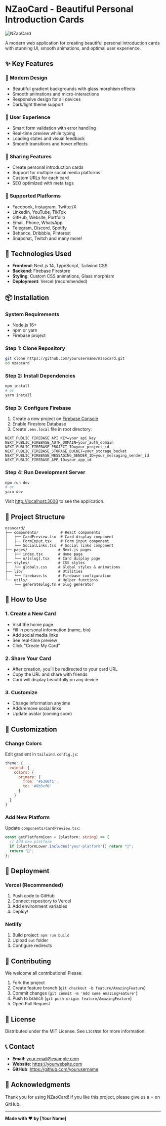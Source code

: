 # NZaoCard - Beautiful Personal Introduction Cards

![NZaoCard](https://img.shields.io/badge/NZaoCard-✨%20Beautiful%20Personal%20Cards-blue?style=for-the-badge&logo=react)

A modern web application for creating beautiful personal introduction cards with stunning UI, smooth animations, and optimal user experience.

## ✨ Key Features

### 🎨 **Modern Design**

- Beautiful gradient backgrounds with glass morphism effects
- Smooth animations and micro-interactions
- Responsive design for all devices
- Dark/light theme support

### 📱 **User Experience**

- Smart form validation with error handling
- Real-time preview while typing
- Loading states and visual feedback
- Smooth transitions and hover effects

### 🔗 **Sharing Features**

- Create personal introduction cards
- Support for multiple social media platforms
- Custom URLs for each card
- SEO optimized with meta tags

### 🎯 **Supported Platforms**

- Facebook, Instagram, Twitter/X
- LinkedIn, YouTube, TikTok
- GitHub, Website, Portfolio
- Email, Phone, WhatsApp
- Telegram, Discord, Spotify
- Behance, Dribbble, Pinterest
- Snapchat, Twitch and many more!

## 🚀 Technologies Used

- **Frontend**: Next.js 14, TypeScript, Tailwind CSS
- **Backend**: Firebase Firestore
- **Styling**: Custom CSS animations, Glass morphism
- **Deployment**: Vercel (recommended)

## 📦 Installation

### System Requirements

- Node.js 16+
- npm or yarn
- Firebase project

### Step 1: Clone Repository

```bash
git clone https://github.com/yourusername/nzaocard.git
cd nzaocard
```

### Step 2: Install Dependencies

```bash
npm install
# or
yarn install
```

### Step 3: Configure Firebase

1. Create a new project on [Firebase Console](https://console.firebase.google.com/)
2. Enable Firestore Database
3. Create `.env.local` file in root directory:

```env
NEXT_PUBLIC_FIREBASE_API_KEY=your_api_key
NEXT_PUBLIC_FIREBASE_AUTH_DOMAIN=your_auth_domain
NEXT_PUBLIC_FIREBASE_PROJECT_ID=your_project_id
NEXT_PUBLIC_FIREBASE_STORAGE_BUCKET=your_storage_bucket
NEXT_PUBLIC_FIREBASE_MESSAGING_SENDER_ID=your_messaging_sender_id
NEXT_PUBLIC_FIREBASE_APP_ID=your_app_id
```

### Step 4: Run Development Server

```bash
npm run dev
# or
yarn dev
```

Visit [http://localhost:3000](http://localhost:3000) to see the application.

## 🎨 Project Structure

```
nzaocard/
├── components/          # React components
│   ├── CardPreview.tsx  # Card display component
│   ├── FormInput.tsx    # Form input component
│   └── SocialLinks.tsx  # Social links component
├── pages/              # Next.js pages
│   ├── index.tsx       # Home page
│   └── u/[slug].tsx    # Card display page
├── styles/             # CSS styles
│   └── globals.css     # Global styles & animations
├── lib/                # Utilities
│   └── firebase.ts     # Firebase configuration
└── utils/              # Helper functions
    └── generateSlug.ts # Slug generator
```

## 🎯 How to Use

### 1. Create a New Card

- Visit the home page
- Fill in personal information (name, bio)
- Add social media links
- See real-time preview
- Click "Create My Card"

### 2. Share Your Card

- After creation, you'll be redirected to your card URL
- Copy the URL and share with friends
- Card will display beautifully on any device

### 3. Customize

- Change information anytime
- Add/remove social links
- Update avatar (coming soon)

## 🎨 Customization

### Change Colors

Edit gradient in `tailwind.config.js`:

```javascript
theme: {
  extend: {
    colors: {
      primary: {
        from: '#6366f1',
        to: '#8b5cf6'
      }
    }
  }
}
```

### Add New Platform

Update `components/CardPreview.tsx`:

```typescript
const getPlatformIcon = (platform: string) => {
  // Add new platform
  if (platformLower.includes("your-platform")) return "🎯";
  return "🔗";
};
```

## 🚀 Deployment

### Vercel (Recommended)

1. Push code to GitHub
2. Connect repository to Vercel
3. Add environment variables
4. Deploy!

### Netlify

1. Build project: `npm run build`
2. Upload `out` folder
3. Configure redirects

## 🤝 Contributing

We welcome all contributions! Please:

1. Fork the project
2. Create feature branch (`git checkout -b feature/AmazingFeature`)
3. Commit changes (`git commit -m 'Add some AmazingFeature'`)
4. Push to branch (`git push origin feature/AmazingFeature`)
5. Open Pull Request

## 📄 License

Distributed under the MIT License. See `LICENSE` for more information.

## 📞 Contact

- **Email**: your.email@example.com
- **Website**: https://yourwebsite.com
- **GitHub**: https://github.com/yourusername

## 🙏 Acknowledgments

Thank you for using NZaoCard! If you like this project, please give us a ⭐ on GitHub.

---

**Made with ❤️ by [Your Name]**
